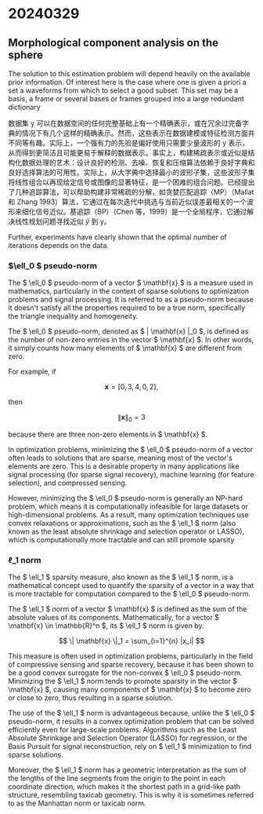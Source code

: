 # 20240329

## Morphological component analysis on the sphere

The solution to this estimation problem will depend heavily on the available prior information. Of interest here is the case where one is given a priori a set a waveforms from which to select a good subset. This set may be a basis, a frame or several bases or frames grouped into a large redundant dictionary

数据集 y 可以在数据空间的任何完整基础上有一个精确表示，或在冗余过完备字典的情况下有几个这样的精确表示。然而，这些表示在数据建模或特征检测方面并不同等有趣。实际上，一个强有力的先验是偏好使用只需要少量波形的 y 表示，从而得到更简洁且可能更易于解释的数据表示。事实上，构建稀疏表示或近似是结构化数据处理的艺术：设计良好的检测、去噪、恢复和压缩算法依赖于良好字典和良好选择算法的可用性。实际上，从大字典中选择最小的波形子集，这些波形子集将线性组合以再现给定信号或图像的显著特征，是一个困难的组合问题。已经提出了几种追踪算法，可以帮助构建非常稀疏的分解，如贪婪匹配追踪（MP）（Mallat 和 Zhang 1993）算法，它通过在每次迭代中挑选与当前近似误差最相关的一个波形来细化信号近似。基追踪（BP）（Chen 等，1999）是一个全局程序，它通过解决线性规划问题寻找近似 $\hat y$ 到 y。

Further, experiments have clearly shown that the optimal number of iterations depends on the data.

### $\ell\_0 $ pseudo-norm

The $ \ell\_0 $ pseudo-norm of a vector $ \mathbf{x} $ is a measure used in mathematics, particularly in the context of sparse solutions to optimization problems and signal processing. It is referred to as a pseudo-norm because it doesn't satisfy all the properties required to be a true norm, specifically the triangle inequality and homogeneity.

The $ \ell\_0 $ pseudo-norm, denoted as $ | \mathbf{x} |\_0 $, is defined as the number of non-zero entries in the vector $ \mathbf{x} $. In other words, it simply counts how many elements of $ \mathbf{x} $ are different from zero.

For example, if

$$
\mathbf{x} = [0, 3, 4, 0, 2],
$$

then

$$
\| \mathbf{x} \|_0 = 3
$$

because there are three non-zero elements in $ \mathbf{x} $.

In optimization problems, minimizing the $ \ell\_0 $ pseudo-norm of a vector often leads to solutions that are sparse, meaning most of the vector's elements are zero. This is a desirable property in many applications like signal processing (for sparse signal recovery), machine learning (for feature selection), and compressed sensing.

However, minimizing the $ \ell\_0 $ pseudo-norm is generally an NP-hard problem, which means it is computationally infeasible for large datasets or high-dimensional problems. As a result, many optimization techniques use convex relaxations or approximations, such as the $ \ell\_1 $ norm (also known as the least absolute shrinkage and selection operator or LASSO), which is computationally more tractable and can still promote sparsity

### $\ell\_1$ norm

The $ \ell\_1 $ sparsity measure, also known as the $ \ell\_1 $ norm, is a mathematical concept used to quantify the sparsity of a vector in a way that is more tractable for computation compared to the $ \ell\_0 $ pseudo-norm.

The $ \ell\_1 $ norm of a vector $ \mathbf{x} $ is defined as the sum of the absolute values of its components. Mathematically, for a vector $ \mathbf{x} \in \mathbb{R}^n $, its $ \ell\_1 $ norm is given by:

$$
\| \mathbf{x} \|_1 = \sum_{i=1}^{n} |x_i|
$$

This measure is often used in optimization problems, particularly in the field of compressive sensing and sparse recovery, because it has been shown to be a good convex surrogate for the non-convex $ \ell\_0 $ pseudo-norm. Minimizing the $ \ell\_1 $ norm tends to promote sparsity in the vector $ \mathbf{x} $, causing many components of $ \mathbf{x} $ to become zero or close to zero, thus resulting in a sparse solution.

The use of the $ \ell\_1 $ norm is advantageous because, unlike the $ \ell\_0 $ pseudo-norm, it results in a convex optimization problem that can be solved efficiently even for large-scale problems. Algorithms such as the Least Absolute Shrinkage and Selection Operator (LASSO) for regression, or the Basis Pursuit for signal reconstruction, rely on $ \ell\_1 $ minimization to find sparse solutions.

Moreover, the $ \ell\_1 $ norm has a geometric interpretation as the sum of the lengths of the line segments from the origin to the point in each coordinate direction, which makes it the shortest path in a grid-like path structure, resembling taxicab geometry. This is why it is sometimes referred to as the Manhattan norm or taxicab norm.

